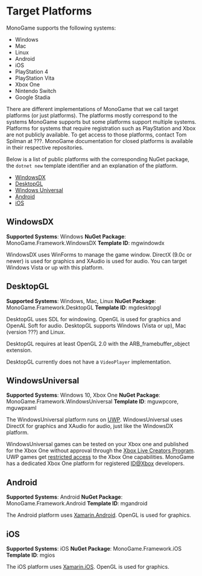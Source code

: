 # Target Platforms

MonoGame supports the following systems:

- Windows
- Mac
- Linux
- Android
- iOS
- PlayStation 4
- PlayStation Vita
- Xbox One
- Nintendo Switch
- Google Stadia

There are different implementations of MonoGame that we call target platforms (or just platforms).
The platforms mostly correspond to the systems MonoGame supports but some platforms
support multiple systems. Platforms for systems that require registration such as PlayStation
and Xbox are not publicly available. To get access to those platforms, contact Tom Spilman
at ???. MonoGame documentation for closed platforms is available in their respective repositories.

Below is a list of public platforms with the corresponding NuGet package, the `dotnet new` template identifier
and an explanation of the platform.

- [WindowsDX](#windowsdx)
- [DesktopGL](#desktopgl)
- [Windows Universal](#windowsuniversal)
- [Android](#android)
- [iOS](#ios)

## WindowsDX

**Supported Systems**: Windows
**NuGet Package**: MonoGame.Framework.WindowsDX
**Template ID**: mgwindowdx

WindowsDX uses WinForms to manage the game window. DirectX (9.0c or newer) is used for graphics
and XAudio is used for audio. You can target Windows Vista or up with this platform.

## DesktopGL

**Supported Systems**: Windows, Mac, Linux
**NuGet Package**: MonoGame.Framework.DesktopGL
**Template ID**: mgdesktopgl

DesktopGL uses SDL for windowing. OpenGL is used for graphics and
OpenAL Soft for audio. DesktopGL supports Windows (Vista or up),
Mac (version ???) and Linux.

DesktopGL requires at least OpenGL 2.0 with the ARB_framebuffer_object extension.

DesktopGL currently does not have a `VideoPlayer` implementation.

## WindowsUniversal

**Supported Systems**: Windows 10, Xbox One
**NuGet Package**: MonoGame.Framework.WindowsUniversal
**Template ID**: mguwpcore, mguwpxaml

The WindowsUniversal platform runs on [UWP](https://docs.microsoft.com/en-us/windows/uwp/get-started/universal-application-platform-guide).
WindowsUniversal uses DirectX for graphics and XAudio for audio, just like the WindowsDX platform.

WindowsUniversal games can be tested on your Xbox one and published for the Xbox One without approval through the
[Xbox Live Creators Program](https://www.xbox.com/en-US/developers/creators-program).
UWP games get [restricted access](https://docs.microsoft.com/en-us/windows/uwp/xbox-apps/system-resource-allocation)
to the Xbox One capabilities. MonoGame has a dedicated Xbox One platform for registered [ID@Xbox](https://www.xbox.com/en-US/Developers/id)
developers.

## Android

**Supported Systems**: Android
**NuGet Package**:  MonoGame.Framework.Android
**Template ID**: mgandroid

The Android platform uses [Xamarin.Android](https://docs.microsoft.com/en-us/xamarin/android/).
OpenGL is used for graphics.

## iOS

**Supported Systems**: iOS
**NuGet Package**:  MonoGame.Framework.iOS
**Template ID**: mgios

The iOS platform uses [Xamarin.iOS](https://docs.microsoft.com/en-us/xamarin/ios/).
OpenGL is used for graphics.
